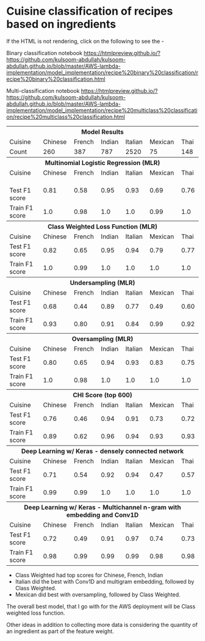 # Cuisine classification of recipes based on ingredients

If the HTML is not rendering, click on the following to see the -

Binary classification notebook
https://htmlpreview.github.io/?https://github.com/kulsoom-abdullah/kulsoom-abdullah.github.io/blob/master/AWS-lambda-implementation/model_implementation/recipe%20binary%20classification/recipe%20binary%20classification.html

Multi-classification notebook
https://htmlpreview.github.io/?https://github.com/kulsoom-abdullah/kulsoom-abdullah.github.io/blob/master/AWS-lambda-implementation/model_implementation/recipe%20multiclass%20classification/recipe%20multiclass%20classification.html

             
<table>
<tbody>
  <tr>
    <th td style="text-align: center;" colspan="8">Model Results</th>
  </tr>
  <tr>
    <td>Cuisine</td>
    <td>Chinese</td>
    <td>French</td>
    <td>Indian</td>
    <td>Italian</td>
    <td>Mexican</td>
    <td>Thai</td>
  </tr>
  <tr>
    <td>Count</td>
    <td>260</td>
    <td>387</td>
    <td>787</td>
    <td>2520</td>
    <td>75</td>
    <td>148</td>
  </tr>
    <tr>  
 <th td style="text-align: center;" colspan="8">Multinomial Logistic Regression (MLR)</th>
      </tr>
  <tr>
    <td>Cuisine</td>
    <td>Chinese</td>
    <td>French</td>
    <td>Indian</td>
    <td>Italian</td>
    <td>Mexican</td>
    <td>Thai</td>
  </tr>

  <tr>
    <td><br>Test F1 score<br></td>
    <td>0.81</td>
    <td>0.58</td>
    <td>0.95</td>
    <td>0.93</td>
    <td>0.69</td>
    <td>0.76</td>
  </tr>
  <tr>
    <td>Train F1 score<br></td>
    <td>1.0</td>
    <td>0.98</td>
    <td>1.0</td>
    <td>1.0</td>
    <td>0.99</td>
    <td>1.0</td>
  </tr>
  <tr>
    <th td style="text-align: center;" colspan="8">Class Weighted Loss Function (MLR)</th>
  </tr>
  <tr>
    <td>Cuisine</td>
    <td>Chinese</td>
    <td>French</td>
    <td>Indian</td>
    <td>Italian</td>
    <td>Mexican</td>
    <td>Thai</td>
  </tr>
  <tr>
    <td>Test F1 score</td>
    <td>0.82</td>
    <td>0.65</td>
    <td>0.95</td>
    <td>0.94</td>
    <td>0.79</td>
    <td>0.77</td>
  </tr>
  <tr>
    <td>Train F1 score</td>
    <td>1.0</td>
    <td>0.99</td>
    <td>1.0</td>
    <td>1.0</td>
    <td>1.0</td>
    <td>1.0</td>
  </tr>
  <tr>
    <th td style="text-align: center;" colspan="8">Undersampling (MLR)</th>
  </tr>
  <tr>
    <td>Cuisine</td>
    <td>Chinese</td>
    <td>French</td>
    <td>Indian</td>
    <td>Italian</td>
    <td>Mexican</td>
    <td>Thai</td>
  </tr>
  <tr>
    <td>Test F1 score</td>
    <td>0.68</td>
    <td>0.44</td>
    <td>0.89</td>
    <td>0.77</td>
    <td>0.49</td>
    <td>0.60</td>
  </tr>
  <tr>
    <td>Train F1 score</td>
    <td>0.93</td>
    <td>0.80</td>
    <td>0.91</td>
    <td>0.84</td>
    <td>0.99</td>
    <td>0.92</td>
  </tr>
  <tr>       
    <th td style="text-align: center;" colspan="8">Oversampling (MLR)</th>
  </tr>
  <tr>
    <td>Cuisine</td>
    <td>Chinese</td>
    <td>French</td>
    <td>Indian</td>
    <td>Italian</td>
    <td>Mexican</td>
    <td>Thai</td>
  </tr>
  <tr>
    <td>Test F1 score</td>
    <td>0.80</td>
    <td>0.65</td>
    <td>0.94</td>
    <td>0.93</td>
    <td>0.83</td>
    <td>0.75</td>
  </tr>
  <tr>
    <td>Train F1 score</td>
    <td>1.0</td>
    <td>0.98</td>
    <td>1.0</td>
    <td>1.0</td>
    <td>1.0</td>
    <td>1.0</td>
  </tr>
  <tr>     
    <th td style="text-align: center;" colspan="8">CHI Score (top 600)</th>
  </tr>
  <tr>
    <td>Cuisine</td>
    <td>Chinese</td>
    <td>French</td>
    <td>Indian</td>
    <td>Italian</td>
    <td>Mexican</td>
    <td>Thai</td>
  </tr>
  <tr>    
    <td>Test F1 score</td>
    <td>0.76</td>
    <td>0.46</td>
    <td>0.94</td>
    <td>0.91</td>
    <td>0.73</td>
    <td>0.72</td>
  </tr>
  <tr>
    <td>Train F1 score</td>
    <td>0.89</td>
    <td>0.62</td>
    <td>0.96</td>
    <td>0.94</td>
    <td>0.93</td>
    <td>0.93</td>
  </tr>
  <tr>
    <th td style="text-align: center;" colspan="8">Deep Learning w/ Keras - densely connected network</th>
  </tr>
  <tr>
    <td>Cuisine</td>
    <td>Chinese</td>
    <td>French</td>
    <td>Indian</td>
    <td>Italian</td>
    <td>Mexican</td>
    <td>Thai</td>
  </tr>
  <tr>
    <td>Test F1 score</td>
    <td>0.71</td>
    <td>0.54</td>
    <td>0.92</td>
    <td>0.94</td>
    <td>0.47</td>
    <td>0.57</td>
  </tr>
  <tr>
    <td>Train F1 score</td>
    <td>0.99</td>
    <td>0.99</td>
    <td>1.0</td>
    <td>1.0</td>
    <td>1.0</td>
    <td>1.0</td>
  </tr>
  <tr>
    <th td style="text-align: center;" colspan="8">Deep Learning w/ Keras - Multichannel n-gram with embedding and Conv1D</th>
  </tr>
  <tr>
    <td>Cuisine</td>
    <td>Chinese</td>
    <td>French</td>
    <td>Indian</td>
    <td>Italian</td>
    <td>Mexican</td>
    <td>Thai</td>
  </tr>
  <tr>
    <td>Test F1 score</td>
    <td>0.72</td>
    <td>0.49</td>
    <td>0.91</td>
    <td>0.97</td>
    <td>0.74</td>
    <td>0.73</td>
  </tr>
  <tr>
    <td>Train F1 score</td>
    <td>0.98</td>
    <td>0.99</td>
    <td>0.99</td>
    <td>0.99</td>
    <td>0.98</td>
    <td>0.98</td>
  </tr>
    </tbody>
</table>

- Class Weighted had top scores for Chinese, French, Indian
- Italian did the best with Conv1D and multigram embedding, followed by Class Weighted.
- Mexican did best with oversampling, followed by Class Weighted.

The overall best model, that I go with for the AWS deployment will be Class weighted loss function.

Other ideas in addition to collecting more data is considering the quantity of an ingredient as part of the feature weight.


